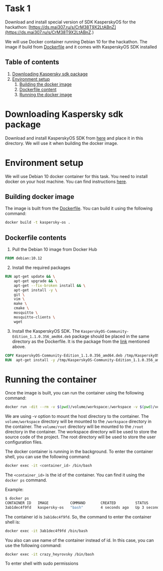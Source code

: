 # Task 1

Download and install special version of SDK KasperskyOS for the hackathon: [https://ds.mai307.ru/s/CrM38T9X2LtABnZ](https://ds.mai307.ru/s/CrM38T9X2LtABnZ.)

We will use Docker container running Debian 10 for the hackathon. The image if build from [Dockerfile](./Dockerfile) and it comes with KasperskyOS SDK installed

## Table of contents
1. [Downloading Kaspersky sdk package](#Downloading_Package)
2. [Environment setup](#Environment_setup)
    1. [Building the docker image](#Building_docker_image)
    2. [Dockerfile content](#Dockerfile_content)
    3. [Running the docker image](#Running_docker_image)

# Downloading Kaspersky sdk package <a name="Downloading_Package"></a>
Download and install KasperskyOS SDK from [here](https://ds.mai307.ru/s/CrM38T9X2LtABnZ) and place it in this directory. We will use it when building the docker image.

# Environment setup <a name="Environment_setup"></a>

We will use Debian 10 docker container for this task. You need to install docker on your host machine. You can find instructions [here](https://docs.docker.com/engine/install/debian/).

## Building docker image <a name="Building_docker_image"></a>

The image is built from the [Dockerfile](./dockerfile). You can build it using the following command:

```bash
docker build -t kaspersky-os .
```

## Dockerfile contents <a name="Dockerfile_content"></a>

1. Pull the Debian 10 image from Docker Hub
```dockerfile
FROM debian:10.12
```

2. Install the required packages
```dockerfile
RUN apt-get update && \
    apt-get upgrade && \
    apt-get --fix-broken install && \
    apt-get install -y \
    git \
    vim \
    make \
    cmake \
    mosquitto \
    mosquitto-clients \
    wget
```

3. Install the KasperskyOS SDK. The `KasperskyOS-Community-Edition_1.1.0.356_amd64.deb` package should be placed in the same directory as the Dockerfile. It is the package from the [link](https://ds.mai307.ru/s/CrM38T9X2LtABnZ) mentioned above.

```dockerfile
COPY KasperskyOS-Community-Edition_1.1.0.356_amd64.deb /tmp/KasperskyOS-Community-Edition_1.1.0.356_amd64.deb
RUN  apt-get install -y /tmp/KasperskyOS-Community-Edition_1.1.0.356_amd64.deb
```

# Running the container <a name="Running_docker_image"></a>

Once the image is built, you can run the container using the following command:

```bash
docker run -dit --rm -v $(pwd)/volume/workspace:/workspace -v $(pwd)/volume/root:/root kaspersky-os
```

We are using -v option to mount the host directory to the container. The `volume/workspace` directory will be mounted to the `/workspace` directory in the container. The `volume/root` directory will be mounted to the `/root` directory in the container. The workspace directory will be used to store the source code of the project. The root directory will be used to store the user configuration files.

The docker container is running in the background. To enter the container shell, you can use the following command:

```bash
docker exec -it <container_id> /bin/bash
```

The `<container_id>` is the id of the container. You can find it using the `docker ps` command.

Example:

```bash
$ docker ps
CONTAINER ID   IMAGE          COMMAND       CREATED         STATUS         PORTS     NAMES
3ab1dec4f9fd   kaspersky-os   "bash"        4 seconds ago   Up 3 seconds             crazy_heyrovsky
```

The container id is `3ab1dec4f9fd`. So, the command to enter the container shell is:

```bash
docker exec -it 3ab1dec4f9fd /bin/bash
```

You also can use name of the container instead of id. In this case, you can use the following command:

```bash
docker exec -it crazy_heyrovsky /bin/bash
```

To enter shell with sudo permissions 